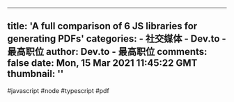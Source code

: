
---
title: 'A full comparison of 6 JS libraries for generating PDFs'
categories: 
    - 社交媒体
    - Dev.to - 最高职位
author: Dev.to - 最高职位
comments: false
date: Mon, 15 Mar 2021 11:45:22 GMT
thumbnail: ''
---

<div>   
#javascript #node #typescript #pdf  
</div>
            